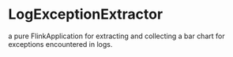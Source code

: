 # LogExceptionExtractor
a pure FlinkApplication for extracting and collecting a bar chart for exceptions encountered in logs.

